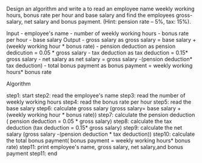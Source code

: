  Design an algorithm and write a to read an employee name weekly working hours, bonus rate per hour and
base salary and find the employees gross-salary, net salary and bonus payment. (Hint: pension rate – 5%,
tax: 15%). 

Input - employee's name
      - number of weekly working hours
      - bonus rate per hour
      - base salary
Output  - gross salary
              as gross salary = base salary + (weekly working hour * bonus rate)
        - pension deduction
              as pension dedicution = 0.05 * gross salary
        - tax deduction 
              as tax deduction = 0.15* gross salary
        - net salary
              as net salary = gross salary -(pension deduction* tax deduction)
        - total bonus payment
              as bonus payment = weekly working hours* bonus rate

Algorithm

step1: start
step2: read the employee's name
step3: read the number of weekly working hours
step4: read the bonus rate per hour
step5: read the base salary
step6: calculate gross salary (gross salary=  base salary + (weekly working hour * bonus rate))
step7: calculate the pension deduction ( pension deduction = 0.05 * gross salary)
step8: calculate the tax deduction (tax deduction = 0.15* gross salary)
step9: calculate the net salary (gross salary -(pension deduction                   * tax deduction))
step10: calculate the total bonus payment( bonus payment = weekly working hours* bonus rate)
step11: print employee's name, gross salary, net salary,and bonus payment
step11: end
                   
